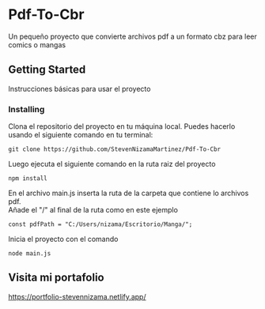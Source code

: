 # Pdf-To-Cbr
Un pequeño proyecto que convierte archivos pdf a un formato cbz para leer comics o mangas

## Getting Started
Instrucciones básicas para usar el proyecto

### Installing

Clona el repositorio del proyecto en tu máquina local. Puedes hacerlo usando el siguiente comando en tu terminal:

```
git clone https://github.com/StevenNizamaMartinez/Pdf-To-Cbr
```

Luego ejecuta el siguiente comando en la ruta raiz del proyecto

```
npm install
```

En el archivo main.js inserta la ruta de la carpeta que contiene lo archivos pdf. <br>
Añade el "/" al final de la ruta como en este ejemplo

```
const pdfPath = "C:/Users/nizama/Escritorio/Manga/";
```

Inicia el proyecto con el comando 

```
node main.js
```

## Visita mi portafolio 

https://portfolio-stevennizama.netlify.app/
